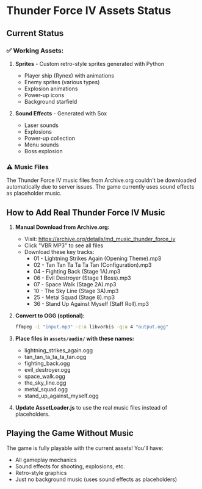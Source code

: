 # Thunder Force IV Assets Status

## Current Status

### ✅ Working Assets:
1. **Sprites** - Custom retro-style sprites generated with Python
   - Player ship (Rynex) with animations
   - Enemy sprites (various types)
   - Explosion animations
   - Power-up icons
   - Background starfield

2. **Sound Effects** - Generated with Sox
   - Laser sounds
   - Explosions  
   - Power-up collection
   - Menu sounds
   - Boss explosion

### ⚠️ Music Files
The Thunder Force IV music files from Archive.org couldn't be downloaded automatically due to server issues. The game currently uses sound effects as placeholder music.

## How to Add Real Thunder Force IV Music

1. **Manual Download from Archive.org:**
   - Visit: https://archive.org/details/md_music_thunder_force_iv
   - Click "VBR MP3" to see all files
   - Download these key tracks:
     - 01 - Lightning Strikes Again (Opening Theme).mp3
     - 02 - Tan Tan Ta Ta Ta Tan (Configuration).mp3
     - 04 - Fighting Back (Stage 1A).mp3
     - 06 - Evil Destroyer (Stage 1 Boss).mp3
     - 07 - Space Walk (Stage 2A).mp3
     - 10 - The Sky Line (Stage 3A).mp3
     - 25 - Metal Squad (Stage 8).mp3
     - 36 - Stand Up Against Myself (Staff Roll).mp3

2. **Convert to OGG (optional):**
   ```bash
   ffmpeg -i "input.mp3" -c:a libvorbis -q:a 4 "output.ogg"
   ```

3. **Place files in `assets/audio/` with these names:**
   - lightning_strikes_again.ogg
   - tan_tan_ta_ta_ta_tan.ogg
   - fighting_back.ogg
   - evil_destroyer.ogg
   - space_walk.ogg
   - the_sky_line.ogg
   - metal_squad.ogg
   - stand_up_against_myself.ogg

4. **Update AssetLoader.js** to use the real music files instead of placeholders.

## Playing the Game Without Music

The game is fully playable with the current assets! You'll have:
- All gameplay mechanics
- Sound effects for shooting, explosions, etc.
- Retro-style graphics
- Just no background music (uses sound effects as placeholders) 